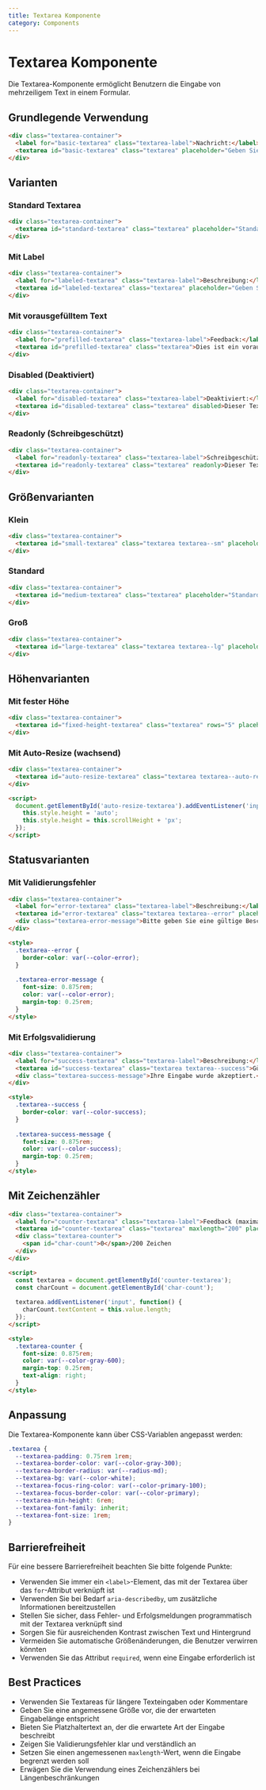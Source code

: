 ```yaml
---
title: Textarea Komponente
category: Components
---
```


# Textarea Komponente

Die Textarea-Komponente ermöglicht Benutzern die Eingabe von mehrzeiligem Text in einem Formular.

## Grundlegende Verwendung

```html
<div class="textarea-container">
  <label for="basic-textarea" class="textarea-label">Nachricht:</label>
  <textarea id="basic-textarea" class="textarea" placeholder="Geben Sie Ihre Nachricht ein"></textarea>
</div>
```

## Varianten

### Standard Textarea

```html
<div class="textarea-container">
  <textarea id="standard-textarea" class="textarea" placeholder="Standard Textarea"></textarea>
</div>
```

### Mit Label

```html
<div class="textarea-container">
  <label for="labeled-textarea" class="textarea-label">Beschreibung:</label>
  <textarea id="labeled-textarea" class="textarea" placeholder="Geben Sie eine Beschreibung ein"></textarea>
</div>
```

### Mit vorausgefülltem Text

```html
<div class="textarea-container">
  <label for="prefilled-textarea" class="textarea-label">Feedback:</label>
  <textarea id="prefilled-textarea" class="textarea">Dies ist ein vorausgefüllter Text in der Textarea.</textarea>
</div>
```

### Disabled (Deaktiviert)

```html
<div class="textarea-container">
  <label for="disabled-textarea" class="textarea-label">Deaktiviert:</label>
  <textarea id="disabled-textarea" class="textarea" disabled>Dieser Textbereich kann nicht bearbeitet werden.</textarea>
</div>
```

### Readonly (Schreibgeschützt)

```html
<div class="textarea-container">
  <label for="readonly-textarea" class="textarea-label">Schreibgeschützt:</label>
  <textarea id="readonly-textarea" class="textarea" readonly>Dieser Textbereich ist schreibgeschützt.</textarea>
</div>
```

## Größenvarianten

### Klein

```html
<div class="textarea-container">
  <textarea id="small-textarea" class="textarea textarea--sm" placeholder="Kleine Textarea"></textarea>
</div>
```

### Standard

```html
<div class="textarea-container">
  <textarea id="medium-textarea" class="textarea" placeholder="Standard Textarea"></textarea>
</div>
```

### Groß

```html
<div class="textarea-container">
  <textarea id="large-textarea" class="textarea textarea--lg" placeholder="Große Textarea"></textarea>
</div>
```

## Höhenvarianten

### Mit fester Höhe

```html
<div class="textarea-container">
  <textarea id="fixed-height-textarea" class="textarea" rows="5" placeholder="Textarea mit 5 Zeilen"></textarea>
</div>
```

### Mit Auto-Resize (wachsend)

```html
<div class="textarea-container">
  <textarea id="auto-resize-textarea" class="textarea textarea--auto-resize" placeholder="Diese Textarea wächst automatisch mit dem Inhalt"></textarea>
</div>

<script>
  document.getElementById('auto-resize-textarea').addEventListener('input', function() {
    this.style.height = 'auto';
    this.style.height = this.scrollHeight + 'px';
  });
</script>
```

## Statusvarianten

### Mit Validierungsfehler

```html
<div class="textarea-container">
  <label for="error-textarea" class="textarea-label">Beschreibung:</label>
  <textarea id="error-textarea" class="textarea textarea--error" placeholder="Fehlerhafte Eingabe"></textarea>
  <div class="textarea-error-message">Bitte geben Sie eine gültige Beschreibung ein.</div>
</div>

<style>
  .textarea--error {
    border-color: var(--color-error);
  }
  
  .textarea-error-message {
    font-size: 0.875rem;
    color: var(--color-error);
    margin-top: 0.25rem;
  }
</style>
```

### Mit Erfolgsvalidierung

```html
<div class="textarea-container">
  <label for="success-textarea" class="textarea-label">Beschreibung:</label>
  <textarea id="success-textarea" class="textarea textarea--success">Gültige Eingabe</textarea>
  <div class="textarea-success-message">Ihre Eingabe wurde akzeptiert.</div>
</div>

<style>
  .textarea--success {
    border-color: var(--color-success);
  }
  
  .textarea-success-message {
    font-size: 0.875rem;
    color: var(--color-success);
    margin-top: 0.25rem;
  }
</style>
```

## Mit Zeichenzähler

```html
<div class="textarea-container">
  <label for="counter-textarea" class="textarea-label">Feedback (maximal 200 Zeichen):</label>
  <textarea id="counter-textarea" class="textarea" maxlength="200" placeholder="Geben Sie Ihr Feedback ein"></textarea>
  <div class="textarea-counter">
    <span id="char-count">0</span>/200 Zeichen
  </div>
</div>

<script>
  const textarea = document.getElementById('counter-textarea');
  const charCount = document.getElementById('char-count');
  
  textarea.addEventListener('input', function() {
    charCount.textContent = this.value.length;
  });
</script>

<style>
  .textarea-counter {
    font-size: 0.875rem;
    color: var(--color-gray-600);
    margin-top: 0.25rem;
    text-align: right;
  }
</style>
```

## Anpassung

Die Textarea-Komponente kann über CSS-Variablen angepasst werden:

```css
.textarea {
  --textarea-padding: 0.75rem 1rem;
  --textarea-border-color: var(--color-gray-300);
  --textarea-border-radius: var(--radius-md);
  --textarea-bg: var(--color-white);
  --textarea-focus-ring-color: var(--color-primary-100);
  --textarea-focus-border-color: var(--color-primary);
  --textarea-min-height: 6rem;
  --textarea-font-family: inherit;
  --textarea-font-size: 1rem;
}
```

## Barrierefreiheit

Für eine bessere Barrierefreiheit beachten Sie bitte folgende Punkte:

- Verwenden Sie immer ein `<label>`-Element, das mit der Textarea über das `for`-Attribut verknüpft ist
- Verwenden Sie bei Bedarf `aria-describedby`, um zusätzliche Informationen bereitzustellen
- Stellen Sie sicher, dass Fehler- und Erfolgsmeldungen programmatisch mit der Textarea verknüpft sind
- Sorgen Sie für ausreichenden Kontrast zwischen Text und Hintergrund
- Vermeiden Sie automatische Größenänderungen, die Benutzer verwirren könnten
- Verwenden Sie das Attribut `required`, wenn eine Eingabe erforderlich ist

## Best Practices

- Verwenden Sie Textareas für längere Texteingaben oder Kommentare
- Geben Sie eine angemessene Größe vor, die der erwarteten Eingabelänge entspricht
- Bieten Sie Platzhaltertext an, der die erwartete Art der Eingabe beschreibt
- Zeigen Sie Validierungsfehler klar und verständlich an
- Setzen Sie einen angemessenen `maxlength`-Wert, wenn die Eingabe begrenzt werden soll
- Erwägen Sie die Verwendung eines Zeichenzählers bei Längenbeschränkungen 